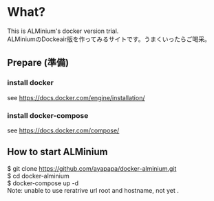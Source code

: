 # What?
This is ALMinium's docker version trial.  
ALMiniumのDockeair版を作ってみるサイトです。うまくいったらご喝采。  

## Prepare (準備)
### install docker
see https://docs.docker.com/engine/installation/

### install docker-compose
see https://docs.docker.com/compose/

## How to start ALMinium
$ git clone https://github.com/ayapapa/docker-alminium.git  
$ cd docker-alminium  
$ docker-compose up -d  
Note: unable to use reratrive url root and hostname, not yet .
